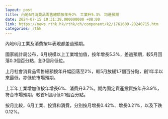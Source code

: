 ```yaml
---
layout: post
title: 內地6月消費品零售總額按年升2%　工業升5.3%　均遜預期
date: 2024-07-15 10:31:39.000000000 +08:00
link: https://news.rthk.hk/rthk/ch/component/k2/1761609-20240715.htm
categories: rthk
---
```


內地6月工業及消費按年表現都差過預期。

國家統計局公布，6月規模以上工業增加值，按年增長5.3%，差過預期，較5月回落0.3個百分點，創3個月低位。

上月社會消費品零售總額按年升幅回落至2%，較5月放緩1.7個百分點，創1年半以來最低，亦低於市場預期。

上半年工業增加值按年增長6%、消費升3.7%。期內固定資產投資按年升3.9%，符合市場預期，較首5個月低0.1個百分點。

按月比較，6月工業、投資和消費，分別按月增長0.42%、增長0.21%，以及下跌0.12%。
